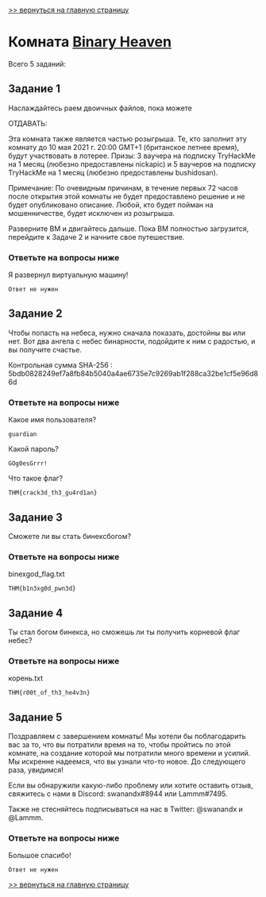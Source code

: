 [>> вернуться на главную страницу](https://github.com/BEPb/tryhackme/blob/master/README.md)

# Комната [Binary Heaven](https://tryhackme.com/r/room/binaryheaven) 

Всего 5 заданий:
## Задание 1
 Наслаждайтесь раем двоичных файлов, пока можете

ОТДАВАТЬ:

Эта комната также является частью розыгрыша. Те, кто заполнит эту комнату до 10 мая 2021 г. 20:00 GMT+1 (британское 
летнее время), будут участвовать в лотерее. Призы: 3 ваучера на подписку TryHackMe на 1 месяц (любезно 
предоставлены nickapic) и 5 ваучеров на подписку TryHackMe на 1 месяц (любезно предоставлены bushidosan).

Примечание: По очевидным причинам, в течение первых 72 часов после открытия этой комнаты не будет предоставлено 
решение и не будет опубликовано описание. Любой, кто будет пойман на мошенничестве, будет исключен из розыгрыша.

Разверните ВМ и двигайтесь дальше. Пока ВМ полностью загрузится, перейдите к Задаче 2 и начните свое путешествие.

### Ответьте на вопросы ниже
Я развернул виртуальную машину!
```commandline
Ответ не нужен
```

## Задание 2
Чтобы попасть на небеса, нужно сначала показать, достойны вы или нет. Вот два ангела с небес бинарности, подойдите к 
ним с радостью, и вы получите счастье.

Контрольная сумма SHA-256 : 5bdb0828249ef7a8fb84b5040a4ae6735e7c9269ab1f288ca32be1cf5e96d86d

### Ответьте на вопросы ниже
Какое имя пользователя?
```commandline
guardian
```
Какой пароль?
````commandline
GOg0esGrrr!
````
Что такое флаг?
```commandline
THM{crack3d_th3_gu4rd1an}
```

## Задание 3
Сможете ли вы стать бинексбогом?
### Ответьте на вопросы ниже
binexgod_flag.txt
```commandline
THM{b1n3xg0d_pwn3d}
```

## Задание 4
Ты стал богом бинекса, но сможешь ли ты получить корневой флаг небес?
### Ответьте на вопросы ниже
корень.txt
```commandline
THM{r00t_of_th3_he4v3n}
```

## Задание 5
Поздравляем с завершением комнаты! Мы хотели бы поблагодарить вас за то, что вы потратили время на то, чтобы 
пройтись по этой комнате, на создание которой мы потратили много времени и усилий. Мы искренне надеемся, что вы 
узнали что-то новое. До следующего раза, увидимся!

Если вы обнаружили какую-либо проблему или хотите оставить отзыв, свяжитесь с нами в Discord: swanandx#8944 или Lammm#7495.

Также не стесняйтесь подписываться на нас в Twitter: @swanandx и @Lammm.

### Ответьте на вопросы ниже
Большое спасибо!
```commandline
Ответ не нужен
```

[>> вернуться на главную страницу](https://github.com/BEPb/tryhackme/blob/master/README.md)